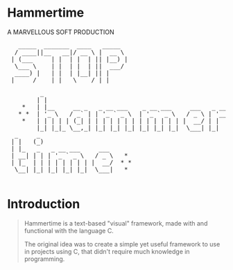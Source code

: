 Hammertime
==========

A MARVELLOUS SOFT PRODUCTION
<pre>
   _____  _______  ____   _____  
  / ____||__   __|/ __ \ |  __ \ 
 | (___     | |  | |  | || |__) |
  \___ \    | |  | |  | ||  ___/ 
  ____) |   | |  | |__| || |     
 |_____/    |_|   \____/ |_|     
</pre>                                 

<pre>
         _                                                                                    
        | |                                                  
    *   | |__     __ _   _ __ ___    _ __ ___     ___   _ __ 
   * *  | '_ \   / _` | | '_ ` _ \  | '_ ` _ \   / _ \ | '__|
    *   | | | | | (_| | | | | | | | | | | | | | |  __/ | |   
        |_| |_|_ \__,_| |_| |_| |_| |_| |_| |_|  \___| |_|
  _     _  
 | |   (_)                                            
 | |_   _   _ __ ___     ___                          
 | __| | | | '_ ` _ \   / _ \   *                       
 | |_  | | | | | | | | |  __/  * *                        
  \__| |_| |_| |_| |_|  \___|   *                      
                                                      
</pre>      

Introduction
============

>Hammertime is a text-based "visual" framework, made with and functional
>with the language C.
>
>The original idea was to create a simple yet useful framework to use in
>projects using C, that didn't require much knowledge in programming.
